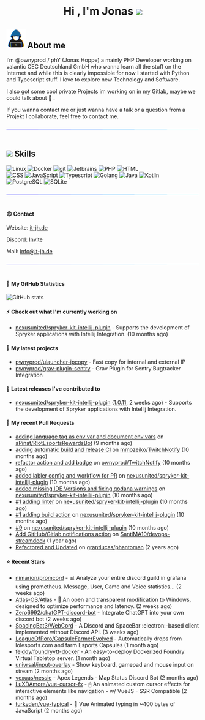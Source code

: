 <h1 align="center"><b>Hi , I'm Jonas </b><img src="https://media.giphy.com/media/hvRJCLFzcasrR4ia7z/giphy.gif" width="35"></h1>

## <picture><img src = "https://raw.githubusercontent.com/pwnyprod/pwnyprod/main/about_me.gif" width = 50px></picture> **About me**

I’m @pwnyprod / phY (Jonas Hoppe) a mainly PHP Developer working on valantic CEC Deutschland GmbH who wanna learn all
the stuff on the Internet and while this is clearly impossible for now I started with Python and Typescript stuff.
I love to explore new Technology and Software.

I also got some cool private Projects im working on in my Gitlab, maybe we could talk about :beers: .

If you wanna contact me or just wanna have a talk or a question from a Projekt I collaborate, feel free to contact me.

<img src="https://raw.githubusercontent.com/pwnyprod/pwnyprod/main/divider.gif"><br><br>

## <img src="https://media2.giphy.com/media/QssGEmpkyEOhBCb7e1/giphy.gif?cid=ecf05e47a0n3gi1bfqntqmob8g9aid1oyj2wr3ds3mg700bl&rid=giphy.gif" width ="25"><b> Skills</b>

<p>
  <img alt="Linux" src="https://img.shields.io/badge/-Linux-informational?style=for-the-badge&logo=linux&logoColor=white&color=FCC624" />
  <img alt="Docker" src="https://img.shields.io/badge/-Docker-informational?style=for-the-badge&logo=docker&logoColor=white&color=2496ED" />
  <img alt="git" src="https://img.shields.io/badge/-Git-informational?style=for-the-badge&logo=git&logoColor=white&color=F05032" />
  <img alt="Jetbrains" src="https://img.shields.io/badge/-Jetbrains-informational?style=for-the-badge&logo=jetbrains&logoColor=white&color=000000" />
  <img alt="PHP" src="https://img.shields.io/badge/-php-informational?style=for-the-badge&logo=php&logoColor=white&color=8993be" />
  <img alt="HTML" src="https://img.shields.io/badge/-HTML-informational?style=for-the-badge&logo=html5&logoColor=white&color=E34F26" />
  <br />
  
  <img alt="CSS" src="https://img.shields.io/badge/-CSS-informational?style=for-the-badge&logo=css3&logoColor=white&color=1572B6" />
  <img alt="JavaScript" src="https://img.shields.io/badge/-JavaScript-informational?style=for-the-badge&logo=javascript&logoColor=white&color=F7DF1E" />
  <img alt="Typescript" src="https://img.shields.io/badge/-Typescript-informational?style=for-the-badge&logo=typescript&logoColor=white&color=3178c6" />
  <img alt="Golang" src="https://img.shields.io/badge/-Golang-informational?style=for-the-badge&logo=go&logoColor=white&color=00ADD8" />
  <img alt="Java" src="https://img.shields.io/badge/-Java-informational?style=for-the-badge&logo=openjdk&logoColor=black&color=FFFFFF" />
  <img alt="Kotlin" src="https://img.shields.io/badge/-Kotlin-informational?style=for-the-badge&logo=kotlin&logoColor=white&color=7F52FF" />

  <br />
  <img alt="PostgreSQL" src="https://img.shields.io/badge/-PostgreSQL-informational?style=for-the-badge&logo=postgresql&logoColor=white&color=4169E1" />
  <img alt="SQLite" src="https://img.shields.io/badge/-SQLite-informational?style=for-the-badge&logo=sqlite&logoColor=white&color=47A248" />
</p>

<img src="https://raw.githubusercontent.com/pwnyprod/pwnyprod/main/divider.gif"><br><br>

#### :heart_eyes: Contact

Website: [it-jh.de](https://it-jh.de)

Discord: [Invite](https://dc.phy0.de)

Mail: info@it-jh.de

<img src="https://raw.githubusercontent.com/pwnyprod/pwnyprod/main/divider.gif"><br><br>

#### :muscle: My GitHub Statistics

![GitHub stats](https://github-readme-stats.vercel.app/api?username=pwnyprod&show_icons=true&theme=radical)

#### :zap: Check out what I'm currently working on

- [nexusunited/spryker-kit-intellij-plugin](https://github.com/nexusunited/spryker-kit-intellij-plugin) - Supports the development of Spryker applications with Intellij Integration. (10 months ago)

#### :fries: My latest projects

- [pwnyprod/ulauncher-ipcopy](https://github.com/pwnyprod/ulauncher-ipcopy) - Fast copy for internal and external IP
- [pwnyprod/grav-plugin-sentry](https://github.com/pwnyprod/grav-plugin-sentry) - Grav Plugin for Sentry Bugtracker Integration

#### :chocolate_bar: Latest releases I've contributed to

- [nexusunited/spryker-kit-intellij-plugin](https://github.com/nexusunited/spryker-kit-intellij-plugin) ([1.0.11](https://github.com/nexusunited/spryker-kit-intellij-plugin/releases/tag/1.0.11), 2 weeks ago) - Supports the development of Spryker applications with Intellij Integration.

#### :cookie: My recent Pull Requests

- [adding language tag as env var and document env vars](https://github.com/aPinat/RiotEsportsRewardsBot/pull/1) on [aPinat/RiotEsportsRewardsBot](https://github.com/aPinat/RiotEsportsRewardsBot) (9 months ago)
- [adding automatic build and release CI](https://github.com/mmozeiko/TwitchNotify/pull/3) on [mmozeiko/TwitchNotify](https://github.com/mmozeiko/TwitchNotify) (10 months ago)
- [refactor action and add badge](https://github.com/pwnyprod/TwitchNotify/pull/1) on [pwnyprod/TwitchNotify](https://github.com/pwnyprod/TwitchNotify) (10 months ago)
- [added labler config and workflow for PR](https://github.com/nexusunited/spryker-kit-intellij-plugin/pull/22) on [nexusunited/spryker-kit-intellij-plugin](https://github.com/nexusunited/spryker-kit-intellij-plugin) (10 months ago)
- [added missing IDE Versions and fixing qodana warnings](https://github.com/nexusunited/spryker-kit-intellij-plugin/pull/20) on [nexusunited/spryker-kit-intellij-plugin](https://github.com/nexusunited/spryker-kit-intellij-plugin) (10 months ago)
- [#1 adding linter](https://github.com/nexusunited/spryker-kit-intellij-plugin/pull/17) on [nexusunited/spryker-kit-intellij-plugin](https://github.com/nexusunited/spryker-kit-intellij-plugin) (10 months ago)
- [#1 adding build action](https://github.com/nexusunited/spryker-kit-intellij-plugin/pull/14) on [nexusunited/spryker-kit-intellij-plugin](https://github.com/nexusunited/spryker-kit-intellij-plugin) (10 months ago)
- [#9](https://github.com/nexusunited/spryker-kit-intellij-plugin/pull/10) on [nexusunited/spryker-kit-intellij-plugin](https://github.com/nexusunited/spryker-kit-intellij-plugin) (10 months ago)
- [Add GitHub/Gitlab notifications action](https://github.com/SantiMA10/devops-streamdeck/pull/56) on [SantiMA10/devops-streamdeck](https://github.com/SantiMA10/devops-streamdeck) (1 year ago)
- [Refactored and Updated](https://github.com/grantlucas/phantoman/pull/65) on [grantlucas/phantoman](https://github.com/grantlucas/phantoman) (2 years ago)

#### ⭐ Recent Stars

- [nimarion/promcord](https://github.com/nimarion/promcord) - 📊 Analyze your entire discord guild in grafana using prometheus. Message, User, Game and Voice statistics... (2 weeks ago)
- [Atlas-OS/Atlas](https://github.com/Atlas-OS/Atlas) - 🚀 An open and transparent modification to Windows, designed to optimize performance and latency. (2 weeks ago)
- [Zero6992/chatGPT-discord-bot](https://github.com/Zero6992/chatGPT-discord-bot) - Integrate ChatGPT into your own discord bot (2 weeks ago)
- [SpacingBat3/WebCord](https://github.com/SpacingBat3/WebCord) - A Discord and SpaceBar :electron:-based client implemented without Discord API. (3 weeks ago)
- [LeagueOfPoro/CapsuleFarmerEvolved](https://github.com/LeagueOfPoro/CapsuleFarmerEvolved) - Automatically drops from lolesports.com and farm Esports Capsules (1 month ago)
- [felddy/foundryvtt-docker](https://github.com/felddy/foundryvtt-docker) - An easy-to-deploy Dockerized Foundry Virtual Tabletop server. (1 month ago)
- [univrsal/input-overlay](https://github.com/univrsal/input-overlay) - Show keyboard, gamepad and mouse input on stream (2 months ago)
- [vexuas/nessie](https://github.com/vexuas/nessie) - Apex Legends - Map Status Discord Bot (2 months ago)
- [LuXDAmore/vue-cursor-fx](https://github.com/LuXDAmore/vue-cursor-fx) - 🖱 An animated custom cursor effects for interactive elements like navigation - w/ VueJS - SSR Compatible (2 months ago)
- [turkyden/vue-typical](https://github.com/turkyden/vue-typical) - 🐡 Vue Animated typing in ~400 bytes of JavaScript (2 months ago)
